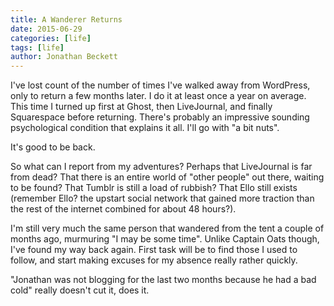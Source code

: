 ```yaml
---
title: A Wanderer Returns
date: 2015-06-29
categories: [life]
tags: [life]
author: Jonathan Beckett
---
```


I've lost count of the number of times I've walked away from WordPress, only to return a few months later. I do it at least once a year on average. This time I turned up first at Ghost, then LiveJournal, and finally Squarespace before returning. There's probably an impressive sounding psychological condition that explains it all. I'll go with "a bit nuts".

It's good to be back.

So what can I report from my adventures? Perhaps that LiveJournal is far from dead? That there is an entire world of "other people" out there, waiting to be found? That Tumblr is still a load of rubbish? That Ello still exists (remember Ello? the upstart social network that gained more traction than the rest of the internet combined for about 48 hours?).

I'm still very much the same person that wandered from the tent a couple of months ago, murmuring "I may be some time". Unlike Captain Oats though, I've found my way back again. First task will be to find those I used to follow, and start making excuses for my absence really rather quickly.

"Jonathan was not blogging for the last two months because he had a bad cold" really doesn't cut it, does it.